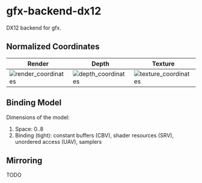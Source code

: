 # gfx-backend-dx12

DX12 backend for gfx.

## Normalized Coordinates

Render | Depth | Texture
-------|-------|--------
![render_coordinates](../../../info/gl_render_coordinates.png) | ![depth_coordinates](../../../info/dx_depth_coordinates.png) | ![texture_coordinates](../../../info/dx_texture_coordinates.png)

## Binding Model

Dimensions of the model:
  1. Space: 0..8
  2. Binding (tight): constant buffers (CBV), shader resources (SRV), unordered access (UAV), samplers

## Mirroring

TODO
